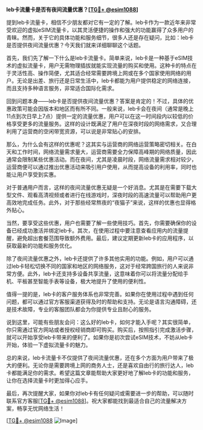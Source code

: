 **leb卡流量卡是否有夜间流量优惠？[[TG💪+ @esim1088](https://t.me/s/esim1088)]**

提到leb卡流量卡，相信不少朋友都对它有一定的了解。leb卡作为一款近年来非常受欢迎的虚拟eSIM流量卡，以其灵活便捷的操作和强大的功能赢得了众多用户的青睐。然而，关于它的具体功能和服务细节，很多人还是存在疑问，比如：leb卡是否提供夜间流量优惠？今天我们就来详细聊聊这个话题。

首先，我们先了解一下什么是leb卡流量卡。简单来说，leb卡是一种基于eSIM技术的虚拟流量卡，用户无需物理插拔就能实现流量的购买和使用。这种卡的特点在于灵活性高、操作简便，尤其适合经常需要跨境上网或在多个国家使用网络的用户。无论是出差、旅行还是日常生活中，leb卡都能为用户提供稳定的网络连接，而且支持多种语言服务，非常适合国际化需求。

回到问题本身——leb卡是否提供夜间流量优惠？答案是肯定的！不过，具体的优惠政策可能会因版本和地区而有所不同。一般来说，leb卡会在夜间（通常是晚上11点到次日早上7点）提供一定的流量优惠，用户可以在这一时间段内以较低的价格享受更多的流量服务。这样的设计既满足了用户在深夜时段的网络需求，又合理利用了运营商的空闲带宽资源，可以说是非常贴心的安排。

那么，为什么会有这样的优惠呢？这其实与运营商的网络运营策略密切相关。在白天和工作时间，网络流量需求量大，运营商需要全力保障高峰期的网络质量，因此通常会限制某些优惠活动。而在夜间，尤其是凌晨时段，网络流量需求相对较少，运营商便可以通过推出优惠活动来吸引用户使用，从而提高设备的利用率，同时也能让用户享受到实惠。

对于普通用户而言，这样的夜间流量优惠无疑是一个好消息。尤其是在需要下载大型文件、观看高清视频或者进行在线游戏时，深夜时段的高速流量可以帮助用户更高效地完成任务。此外，对于那些经常熬夜的“夜猫子”来说，这样的优惠也显得格外贴心。

当然，要享受这些优惠，用户也需要了解一些使用技巧。首先，你需要确保你的设备已经成功激活并绑定leb卡。其次，在使用过程中要注意查看应用内的流量提醒，避免超出套餐范围导致额外费用。最后，建议定期更新leb卡的应用程序，以获取最新的功能和服务优化。

除了夜间流量优惠之外，leb卡还提供了许多其他实用的功能。例如，用户可以通过leb卡轻松切换不同的国家和地区的网络服务，这对于经常跨国旅行的人来说非常方便。此外，leb卡还支持多设备共享流量，这意味着你可以将流量分配给手机、平板甚至智能手表等设备，极大地提升了使用的便利性。

值得一提的是，leb卡的客户服务体系也非常完善。如果你在使用过程中遇到任何问题，都可以通过官方客服渠道获得及时的帮助和支持。无论是语言沟通障碍，还是技术故障，专业的客服团队都会为你提供专业且耐心的服务。

说到这里，可能有些朋友会问：这么好的leb卡，如何才能入手呢？其实很简单，你只需通过官方网站或者授权经销商即可购买。购买后，按照指引完成激活步骤，就可以开始享受leb卡带来的便利了。如果你是初次尝试eSIM技术，不妨从leb卡开始，体验一下虚拟流量卡的魅力。

总的来说，leb卡流量卡不仅提供了夜间流量优惠，还在多个方面为用户带来了极大的便利。无论你是需要跨境上网的商务人士，还是喜欢自由行的旅行达人，leb卡都能满足你的需求。希望这篇文章能帮助大家更好地了解leb卡的功能和服务，让你在选择流量卡时更加得心应手。

最后，再次提醒大家，如果你对leb卡有任何疑问或需要进一步的帮助，可以随时联系官方客服[[TG💪+ @esim1088](https://t.me/s/esim1088)]。祝大家都能找到最适合自己的流量解决方案，畅享无忧网络生活！

[[TG💪+ @esim1088](https://t.me/s/esim1088) ![Image](https://i.postimg.cc/4NQfJmqS/Snipaste-2025-05-13-00-14-12.png)]